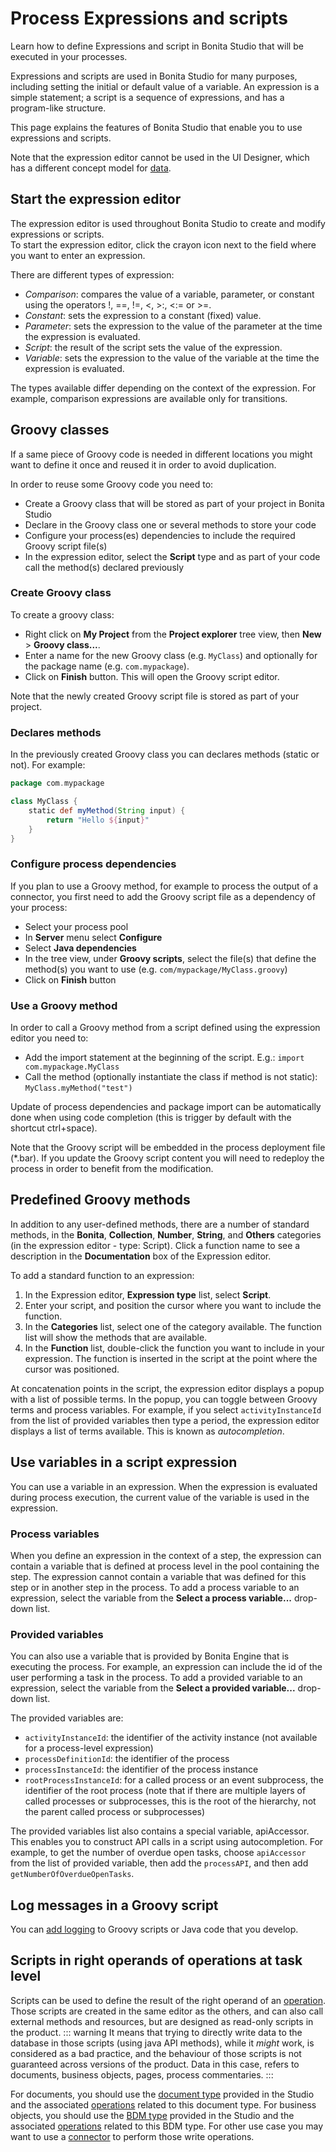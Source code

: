 # Process Expressions and scripts

Learn how to define Expressions and script in Bonita Studio that will be executed in your processes.

Expressions and scripts are used in Bonita Studio for many purposes, including setting the initial or default value of a variable.
An expression is a simple statement; a script is a sequence of expressions, and has a program-like structure. 

This page explains the features of Bonita Studio that enable you to use expressions and scripts.

Note that the expression editor cannot be used in the UI Designer, which has a different concept model for [data](variables.md).

## Start the expression editor

The expression editor is used throughout Bonita Studio to create and modify expressions or scripts.  
To start the expression editor, click the crayon icon next to the field where you want to enter an expression. 

There are different types of expression:

- _Comparison_: compares the value of a variable, parameter, or constant using the operators !, ==, !=, &lt;, >:, &lt;:= or >=.
- _Constant_: sets the expression to a constant (fixed) value.
- _Parameter_: sets the expression to the value of the parameter at the time the expression is evaluated.
- _Script_: the result of the script sets the value of the expression.
- _Variable_: sets the expression to the value of the variable at the time the expression is evaluated.

The types available differ depending on the context of the expression. For example, comparison expressions are available only for transitions.

## Groovy classes

If a same piece of Groovy code is needed in different locations you might want to define it once and reused it in order to avoid duplication.

In order to reuse some Groovy code you need to:

- Create a Groovy class that will be stored as part of your project in Bonita Studio
- Declare in the Groovy class one or several methods to store your code
- Configure your process(es) dependencies to include the required Groovy script file(s)
- In the expression editor, select the **Script** type and as part of your code call the method(s) declared previously

### Create Groovy class

To create a groovy class:

- Right click on **My Project** from the **Project explorer** tree view, then **New** > **Groovy class...**.
- Enter a name for the new Groovy class (e.g. `MyClass`) and optionally for the package name (e.g. `com.mypackage`).
- Click on **Finish** button. This will open the Groovy script editor. 

Note that the newly created Groovy script file is stored as part of your project.

### Declares methods

In the previously created Groovy class you can declares methods (static or not). For example:

```groovy
package com.mypackage

class MyClass {
	static def myMethod(String input) {
		return "Hello ${input}"
	}
}
```

### Configure process dependencies

If you plan to use a Groovy method, for example to process the output of a connector, you first need to add the Groovy script file as a dependency of your process:

- Select your process pool
- In **Server** menu select **Configure**
- Select **Java dependencies**
- In the tree view, under **Groovy scripts**, select the file(s) that define the method(s) you want to use (e.g. `com/mypackage/MyClass.groovy`)
- Click on **Finish** button

### Use a Groovy method

In order to call a Groovy method from a script defined using the expression editor you need to:

- Add the import statement at the beginning of the script. E.g.: `import com.mypackage.MyClass`
- Call the method (optionally instantiate the class if method is not static): `MyClass.myMethod("test")`

Update of process dependencies and package import can be automatically done when using code completion (this is trigger by default with the shortcut ctrl+space).

Note that the Groovy script will be embedded in the process deployment file (\*.bar). If you update the Groovy script content you will need to redeploy the process in order to benefit from the modification.

## Predefined Groovy methods

In addition to any user-defined methods, there are a number of standard methods, in the **Bonita**, **Collection**, **Number**, **String**, and **Others** categories (in the expression editor - type: Script). Click a function name to see a description in the **Documentation** box of the Expression editor.

To add a standard function to an expression:

1. In the Expression editor, **Expression type** list, select **Script**.
2. Enter your script, and position the cursor where you want to include the function.
3. In the **Categories** list, select one of the category available. The function list will show the methods that are available.
4. In the **Function** list, double-click the function you want to include in your expression. The function is inserted in the script at the point where the cursor was positioned.

At concatenation points in the script, the expression editor displays a popup with a list of possible terms. In the popup, you can toggle between Groovy terms and process variables. For example, if you select `activityInstanceId` from the list of provided variables then type a period, the expression editor displays a list of terms available. This is known as _autocompletion_.

## Use variables in a script expression

You can use a variable in an expression. When the expression is evaluated during process execution, the current value of the variable is used in the expression.

### Process variables

When you define an expression in the context of a step, the expression can contain a variable that is defined at process level in the pool containing the step. The expression cannot contain a variable that was defined for this step or in another step in the process. To add a process variable to an expression, select the variable from the **Select a process variable...** drop-down list. 

### Provided variables

You can also use a variable that is provided by Bonita Engine that is executing the process. For example, an expression can include the id of the user performing a task in the process. To add a provided variable to an expression, select the variable from the **Select a provided variable...** drop-down list.

The provided variables are:

- `activityInstanceId`: the identifier of the activity instance (not available for a process-level expression)
- `processDefinitionId`: the identifier of the process
- `processInstanceId`: the identifier of the process instance
- `rootProcessInstanceId`: for a called process or an event subprocess, the identifier of the root process (note that if there are multiple layers of called processes or subprocesses, this is the root of the hierarchy, not the parent called process or subprocesses)

The provided variables list also contains a special variable, apiAccessor. This enables you to construct API calls in a script using autocompletion. For example, to get the number of overdue open tasks, choose `apiAccessor` from the list of provided variable, then add the `processAPI`, and then add `getNumberOfOverdueOpenTasks`.

## Log messages in a Groovy script

You can [add logging](logging.md) to Groovy scripts or Java code that you develop.

## Scripts in right operands of operations at task level

Scripts can be used to define the result of the right operand of an [operation](operations.md). Those scripts are created in the same editor as the others, and can also call external methods and resources, but are designed as read-only scripts in the product. 
::: warning
It means that trying to directly write data to the database in those scripts (using java API methods), while it _might_ work, is considered as a bad practice, and the behaviour of those scripts is not guaranteed across versions of the product.
Data in this case, refers to documents, business objects, pages, process commentaries.
:::

For documents, you should use the [document type](documents.md) provided in the Studio and the associated [operations](operations.md) related to this document type. 
For business objects, you should use the [BDM type](define-and-deploy-the-bdm.md) provided in the Studio and the associated [operations](operations.md) related to this BDM type. 
For other use case you may want to use a [connector](connectors-overview.md) to perform those write operations. 

